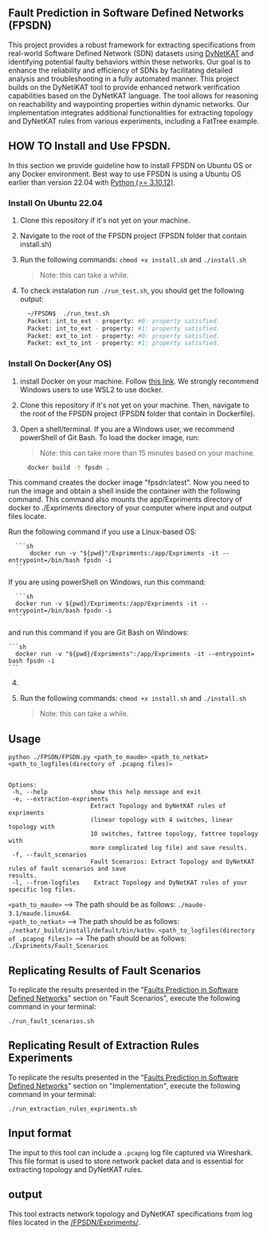 
## Fault Prediction in Software Defined Networks (FPSDN)

This project provides a robust framework for extracting specifications from real-world Software Defined Network (SDN) datasets using [DyNetKAT](https://arxiv.org/abs/2102.10035) and identifying potential faulty behaviors within these networks. Our goal is to enhance the reliability and efficiency of SDNs by facilitating detailed analysis and troubleshooting in a fully automated manner. This project builds on the DyNetiKAT tool to provide enhanced network verification capabilities based on the DyNetKAT language. The tool allows for reasoning on reachability and waypointing properties within dynamic networks. Our implementation integrates additional functionalities for extracting topology and DyNetKAT rules from various experiments, including a FatTree example.


##  HOW TO Install and Use FPSDN.
  In this section we provide guideline how to install FPSDN on Ubuntu OS or any Docker environment.
  Best way to use FPSDN is using a Ubuntu OS earlier than version 22.04 with [Python (>= 3.10.12)](https://www.python.org/downloads/). 

  ### Install On Ubuntu 22.04
  1. Clone this repository if it's not yet on your machine.
  2. Navigate to the root of the FPSDN project (FPSDN folder that contain install.sh)
  3. Run the following commands: `chmod +x install.sh` and `./install.sh`
      > Note: this can take a while.
  4. To check instalation run `./run_test.sh`, you should get the following output:

      
  
      ```sh
        ~/FPSDN$  ./run_test.sh
        Packet: int_to_ext - property: #0: property satisfied.
        Packet: int_to_ext - property: #1: property satisfied.
        Packet: ext_to_int - property: #0: property satisfied.
        Packet: ext_to_int - property: #1: property satisfied.
      ```
  ### Install On Docker(Any OS)
  1. install Docker on your machine. Follow [this link](https://docs.docker.com/engine/install/). We strongly recommend Windows users to use WSL2 to use docker.

  2. Clone this repository if it's not yet on your machine. Then, navigate to the root of the FPSDN project (FPSDN folder that contain in Dockerfile).

  3. Open a shell/terminal. If you are a Windows user, we recommend powerShell of Git Bash. To load the docker image, run:
      > Note: this can take more than 15 minutes based on your machine.

      ```sh
        docker build -t fpsdn .
      ```
       
  This command creates the docker image "fpsdn:latest".
  Now you need to run the image and obtain a shell inside the container with the following command.
  This command also mounts the app/Expriments directory of docker to ./Expriments directory of your computer where input and output files locate.

  Run the following command if you use a Linux-based OS:
  
      ```sh
          docker run -v "${pwd}"/Expriments:/app/Expriments -it --entrypoint=/bin/bash fpsdn -i
      ```
      
  If you are using powerShell on Windows, run this command:
    
      ```sh
      docker run -v ${pwd}/Expriments:/app/Expriments -it --entrypoint=/bin/bash fpsdn -i
      ```

  and run this command if you are Git Bash on Windows:
    
    ```sh
      docker run -v "${pwd}/Expriments":/app/Expriments -it --entrypoint= bash fpsdn -i
    ```
  
  4. 

  5. Run the following commands: `chmod +x install.sh` and `./install.sh`
      > Note: this can take a while.
## Usage

    python ./FPSDN/FPSDN.py <path_to_maude> <path_to_netkat> <path_to_logfiles(directory of .pcapng files)>
     
 
    Options:
     -h, --help            show this help message and exit
     -e, --extraction-expriments
                           Extract Topology and DyNetKAT rules of expriments
                           (linear topology with 4 switches, linear topology with
                           10 switches, fattree topology, fattree topology with
                           more complicated log file) and save results.
     -f, --fault_scenarios
                           Fault Scenarios: Extract Topology and DyNetKAT rules of fault scenarios and save                                 results.
     -l, --from-logfiles    Extract Topology and DyNetKAT rules of your specific log files.

`<path_to_maude>` --> The path should be as follows: `./maude-3.1/maude.linux64`. <br>
`<path_to_netkat>` --> The path should be as follows: `./netkat/_build/install/default/bin/katbv`.
`<path_to_logfiles(directory of .pcapng files)>` --> The path should be as follows: `./Expriments/Fault_Scenarios`


## Replicating Results of Fault Scenarios

To replicate the results presented in the "[Faults Prediction in Software Defined Networks](https://www.overleaf.com/read/qxhpvjvccdnf#7b3104)" section on "Fault Scenarios", execute the following command in your terminal:

    ./run_fault_scenarios.sh  




## Replicating Result of Extraction Rules Experiments
To replicate the results presented in the "[Faults Prediction in Software Defined Networks](https://www.overleaf.com/read/qxhpvjvccdnf#7b3104)" section on "Implementation", execute the following command in your terminal:

    ./run_extraction_rules_expriments.sh
    

## Input format

The input to this tool can include a `.pcapng` log file captured via Wireshark. This file format is used to store network packet data and is essential for extracting topology and DyNetKAT rules.
## output

This tool extracts network topology and DyNetKAT specifications from log files located in the [/FPSDN/Expriments/](https://github.com/mghobakhlou/FPSDN/tree/main/Expriments).
